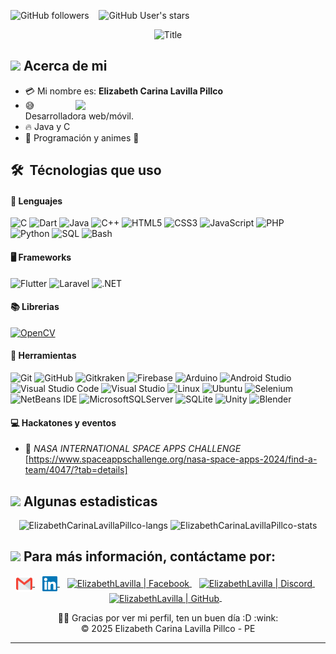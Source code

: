 <img alt="GitHub followers" src="https://img.shields.io/github/followers/ElizabethCarinaLavillaPillco?style=social"> &nbsp;&nbsp; <img alt="GitHub User's stars" src="https://img.shields.io/github/stars/ElizabethCarinaLavillaPillco?style=social" />

<div align="center">
  <img src="https://readme-typing-svg.herokuapp.com?font=Architects+Daughter&color=%D8B4FE&size=50&center=true&vCenter=true&height=60&width=600&lines=Bienvenid@+a+mi+perfil!;este+es+mi+repo!!!;Asi+que+date+una+pasadita;" alt="Title"></img>
</div>


## <img src="https://raw.githubusercontent.com/nixin72/nixin72/master/wave.gif" width="50px"></img> Acerca de mi

- :credit_card: Mi nombre es: **Elizabeth Carina Lavilla Pillco** <img src="https://media3.giphy.com/media/v1.Y2lkPTc5MGI3NjExN3p1MDBhdDJjdTlkZmNrZzUzcmV6MnBqcnZhbGMxd2ppdGc4ZHppYSZlcD12MV9pbnRlcm5hbF9naWZfYnlfaWQmY3Q9Zw/nQDKSeRlIyfmw/giphy.gif" width="400" align="right"/>
- :sweat_smile: Desarrolladora web/móvil.
- :fire: Java y C
- :monocle_face: Programación y animes 🤙
  


## 🛠 &nbsp;Técnologias que uso

#### 🔧 Lenguajes
![C](https://img.shields.io/badge/c-%23777BB4.svg?style=for-the-badge&logo=c&logoColor=white)
![Dart](https://img.shields.io/badge/Dart-%230175C2.svg?style=for-the-badge&logo=dart&logoColor=white)
![Java](https://img.shields.io/badge/java-%23ED8B00.svg?style=for-the-badge&logo=openjdk&logoColor=white)
![C++](https://img.shields.io/badge/c++-%2300599C.svg?style=for-the-badge&logo=c%2B%2B&logoColor=white)
![HTML5](https://img.shields.io/badge/html5-%23E34F26.svg?style=for-the-badge&logo=html5&logoColor=white)
![CSS3](https://img.shields.io/badge/css3-%231572B6.svg?style=for-the-badge&logo=css3&logoColor=white)
![JavaScript](https://img.shields.io/badge/JavaScript-%23323330.svg?style=for-the-badge&logo=javascript&logoColor=F7DF1E)
![PHP](https://img.shields.io/badge/PHP-%23777BB4.svg?style=for-the-badge&logo=php&logoColor=white)
![Python](https://img.shields.io/badge/Python-%2314354C.svg?style=for-the-badge&logo=python&logoColor=white)
![SQL](https://img.shields.io/badge/sql-%23ED8B00.svg?style=for-the-badge&logo=sql&logoColor=white)
![Bash](https://img.shields.io/badge/Bash-%230175C2.svg?style=for-the-badge&logo=bash&logoColor=white)


#### 🖥️ Frameworks

![Flutter](https://img.shields.io/badge/flutter-%2302569B.svg?style=for-the-badge&logo=flutter&logoColor=white)
![Laravel](https://img.shields.io/badge/Laravel-%23FF2D20.svg?style=for-the-badge&logo=laravel&logoColor=white)
![.NET](https://img.shields.io/badge/.net-%2302569B.svg?style=for-the-badge&logo=dotnet&logoColor=white)


#### 📚 Librerias

[![OpenCV](https://skillicons.dev/icons?i=opencv)](https://skillicons.dev)

#### 🔧 Herramientas

![Git](https://img.shields.io/badge/git-%23F05033.svg?style=for-the-badge&logo=git&logoColor=white)
![GitHub](https://img.shields.io/badge/github-%23121011.svg?style=for-the-badge&logo=github&logoColor=white)
![Gitkraken](https://img.shields.io/badge/gitkraken-%23121011.svg?style=for-the-badge&logo=gitkraken&logoColor=yello)
![Firebase](https://img.shields.io/badge/Firebase-%23FFCA28.svg?style=for-the-badge&logo=firebase&logoColor=black)
![Arduino](https://img.shields.io/badge/Arduino-%23FF6C37.svg?style=for-the-badge&logo=arduino&logoColor=white)
![Android Studio](https://img.shields.io/badge/Android%20Studio-%23000000.svg?style=for-the-badge&logo=android-studio&logoColor=3DDC84)
![Visual Studio Code](https://img.shields.io/badge/Visual%20Studio%20Code-0078d7.svg?style=for-the-badge&logo=visual-studio-code&logoColor=white)
![Visual Studio](https://img.shields.io/badge/Visual%20Studio-5C2D91.svg?style=for-the-badge&logo=visual-studio&logoColor=white)
![Linux](https://img.shields.io/badge/Linux-FCC624?style=for-the-badge&logo=linux&logoColor=black)
![Ubuntu](https://img.shields.io/badge/Ubuntu-E95420?style=for-the-badge&logo=ubuntu&logoColor=white)
![Selenium](https://img.shields.io/badge/Selenium-%5C2D91.svg?style=for-the-badge&logo=selenium&logoColor=white)
![NetBeans IDE](https://img.shields.io/badge/NetBeansIDE-1B6AC6.svg?style=for-the-badge&logo=apache-netbeans-ide&logoColor=white) 
![MicrosoftSQLServer](https://img.shields.io/badge/Microsoft%20SQL%20Sever-CC2927?style=for-the-badge&logo=microsoft%20sql%20server&logoColor=white) 
![SQLite](https://img.shields.io/badge/SQLite-CC2927?style=for-the-badge&logo=sqlite&logoColor=white) 
![Unity](https://img.shields.io/badge/unity-%23323330.svg?style=for-the-badge&logo=unity&logoColor=F7DF1E)
![Blender](https://img.shields.io/badge/blender-%23FF6C37.svg?style=for-the-badge&logo=blender&logoColor=white)

#### 💻 Hackatones y eventos
- :rocket: *NASA INTERNATIONAL SPACE APPS CHALLENGE* [https://www.spaceappschallenge.org/nasa-space-apps-2024/find-a-team/4047/?tab=details]

## <img src="https://media0.giphy.com/media/cNZqrH5IzOG0xrlWks/giphy.gif?cid=ecf05e47map255q427en9uprqc1sb0unjq5k4fnqg5pmhhs4&rid=giphy.gif&ct=s" width="50px"> Algunas estadisticas
<div align="center">
  <img height="150em" src="https://github-readme-stats.vercel.app/api/top-langs/?username=ElizabethCarinaLavillaPillco&layout=compact&show_icon=true&theme=algolia" alt="ElizabethCarinaLavillaPillco-langs"/>
<img height="150em" src="https://github-readme-stats.vercel.app/api/?username=ElizabethCarinaLavillaPillco&layout=compact&show_icon=true&theme=algolia" alt="ElizabethCarinaLavillaPillco-stats"/>

</div>
<div align="center">
  
</div>

## <img src='https://raw.githubusercontent.com/ShahriarShafin/ShahriarShafin/main/Assets/handshake.gif' width="80px"> Para más información, contáctame por:
<p align="center">
  <a href="mailto:elizabeth.carina.elizabethcarina21@gmail.com" >
    <img align="center" alt="ElizabethLavilla | Gmail" width="26px" src="https://github.com/SatYu26/SatYu26/blob/master/Assets/Gmail.svg" />
  </a> &nbsp;&nbsp;
  
  <a href="https://www.linkedin.com/in/elizabeth-lavilla-35235b25a/" target="_blank">
    <img align="center" alt="ElizabethLavilla | Linkedin" width="24px" src="https://github.com/SatYu26/SatYu26/blob/master/Assets/Linkedin.svg" />
  </a> &nbsp;&nbsp;
  
  <a href="https://www.facebook.com/elizabethcarina.lavillapillco.7/" target="_blank">
      <img align="center" alt="ElizabethLavilla | Facebook" width="24px" src="https://upload.wikimedia.org/wikipedia/en/thumb/0/04/Facebook_f_logo_%282021%29.svg/100px-Facebook_f_logo_%282021%29.svg.png" />
  </a> &nbsp;&nbsp;
  
  <a href="https://www.discord.com/waxa369/" target="_blank">
    <img align="center" alt="ElizabethLavilla | Discord" width="24px" src="https://skillicons.dev/icons?i=discord" />
  </a> &nbsp;&nbsp;
  
  <a href="https://profile-summary-for-github.herokuapp.com/user/ElizabethCarinaLavillaPillco" target="_blank">
    <img align="center" alt="ElizabethLavilla | GitHub" width="26px" src="https://upload.wikimedia.org/wikipedia/commons/thumb/a/ae/Github-desktop-logo-symbol.svg/1024px-Github-desktop-logo-symbol.svg.png" />
  </a> &nbsp;&nbsp;
<p> 

<div align="center">
  😶‍🌫️ Gracias por ver mi perfil, ten un buen día :D :wink: <br/>
  &copy; 2025 Elizabeth Carina Lavilla Pillco - PE
</div>

------

